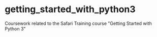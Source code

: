 # getting_started_with_python3
Coursework related to the Safari Training course "Getting Started with Python 3"

